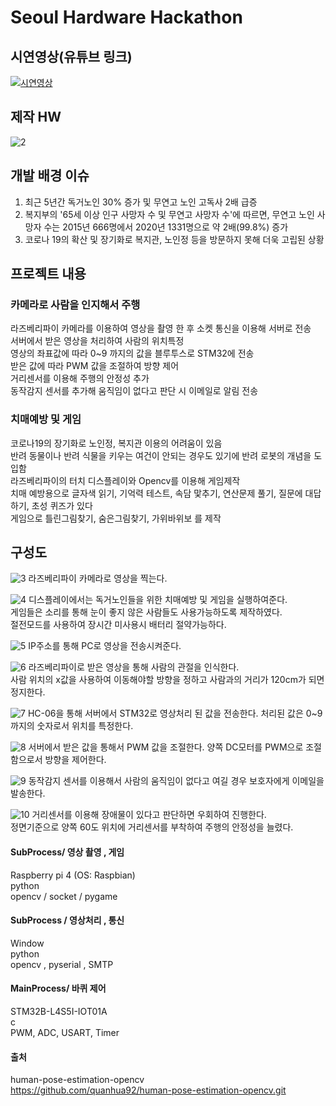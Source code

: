 # Seoul Hardware Hackathon

## 시연영상(유튜브 링크)
[![시연영상](http://img.youtube.com/vi/4T2kJrdHKr8/0.jpg)](https://youtu.be/4T2kJrdHKr8) 

## 제작 HW
![2](https://user-images.githubusercontent.com/97210816/148665884-19e1eb42-1089-4277-aa35-e6a62111187c.jpg)


## 개발 배경 이슈
1. 최근 5년간 독거노인 30% 증가 및 무연고 노인 고독사 2배 급증
2. 복지부의 '65세 이상 인구 사망자 수 및 무연고 사망자 수'에 따르면, 무연고 노인 사망자 수는 2015년 666명에서 2020년 1331명으로 약 2배(99.8%) 증가
3. 코로나 19의 확산 및 장기화로 복지관, 노인정 등을 방문하지 못해 더욱 고립된 상황



## 프로젝트 내용
### 카메라로 사람을 인지해서 주행
라즈베리파이 카메라를 이용하여 영상을 촬영 한 후 소켓 통신을 이용해 서버로 전송  
서버에서 받은 영상을 처리하여 사람의 위치특정  
영상의 좌표값에 따라 0~9 까지의 값을 블루투스로 STM32에 전송  
받은 값에 따라 PWM 값을 조절하여 방향 제어  
거리센서를 이용해 주행의 안정성 추가  
동작감지 센서를 추가해 움직임이 없다고 판단 시 이메일로 알림 전송  

### 치매예방 및 게임
코로나19의 장기화로 노인정, 복지관 이용의 어려움이 있음  
반려 동물이나 반려 식물을 키우는 여건이 안되는 경우도 있기에 반려 로봇의 개념을 도입함  
라즈베리파이의 터치 디스플레이와 Opencv를 이용해 게임제작  
치매 예방용으로 글자색 읽기, 기억력 테스트, 속담 맟추기, 연산문제 풀기, 질문에 대답하기, 초성 퀴즈가 있다  
게임으로 틀린그림찾기, 숨은그림찾기, 가위바위보 를 제작  


## 구성도
![3](https://user-images.githubusercontent.com/97210816/148665888-3cd4f2d4-975c-4d53-906e-1ceed4da2c03.jpg)
라즈베리파이 카메라로 영상을 찍는다.  

![4](https://user-images.githubusercontent.com/97210816/148665892-9b0937c9-3bc4-4f19-8f66-a080d46e2e55.jpg)
디스플레이에서는 독거노인들을 위한 치매예방 및 게임을 실행하여준다.  
게임들은 소리를 통해 눈이 좋지 않은 사람들도 사용가능하도록 제작하였다.  
절전모드를 사용하여 장시간 미사용시 배터리 절약가능하다.  

![5](https://user-images.githubusercontent.com/97210816/148665897-ec256bfd-9b99-44f5-b9fa-dad54e4155ab.jpg)
IP주소를 통해 PC로 영상을 전송시켜준다.  

![6](https://user-images.githubusercontent.com/97210816/148665900-a38f7795-df54-450a-b386-f4c97c753a91.jpg)
라즈베리파이로 받은 영상을 통해 사람의 관절을 인식한다.  
사람 위치의 x값을 사용하여 이동해야할 방향을 정하고 사람과의 거리가 120cm가 되면 정지한다.  

![7](https://user-images.githubusercontent.com/97210816/148665901-7fdd70eb-396d-4899-8296-adaa3e089847.jpg)
HC-06을 통해 서버에서 STM32로 영상처리 된 값을 전송한다. 처리된 값은 0~9까지의 숫자로서 위치를 특정한다.  

![8](https://user-images.githubusercontent.com/97210816/148665903-3de7bbb3-ad16-492e-9dda-0957b8348381.jpg)
서버에서 받은 값을 통해서 PWM 값을 조절한다. 양쪽 DC모터를 PWM으로 조절함으로서 방향을 제어한다.  

![9](https://user-images.githubusercontent.com/97210816/148665905-325c5261-39b5-4f8d-bd70-a8970f8370b9.jpg)
동작감지 센서를 이용해서 사람의 움직임이 없다고 여길 경우 보호자에게 이메일을 발송한다.  

![10](https://user-images.githubusercontent.com/97210816/148665907-87fc2313-f386-42fd-b7f9-21249e08cfb8.jpg)
거리센서를 이용해 장애물이 있다고 판단하면 우회하여 진행한다.  
정면기준으로 양쪽 60도 위치에 거리센서를 부착하여 주행의 안정성을 늘렸다.  


#### SubProcess/ 영상 촬영 , 게임
Raspberry pi 4 (OS: Raspbian)  
python  
opencv / socket / pygame  

#### SubProcess / 영상처리 , 통신
Window  
python  
opencv , pyserial , SMTP  

#### MainProcess/ 바퀴 제어
STM32B-L4S5I-IOT01A  
c  
PWM, ADC, USART, Timer  

#### 출처
human-pose-estimation-opencv  
https://github.com/quanhua92/human-pose-estimation-opencv.git  
